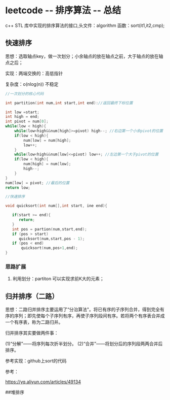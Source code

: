 # leetcode -- 排序算法 -- 总结


c++ STL 库中实现的排序算法的接口,头文件：algorithm  函数：sort(it1,it2,cmp);


## 快速排序


思想：选取轴点key，做一次划分；小余轴点的放在轴点之前，大于轴点的放在轴点之后；

实现：两端交换的：高低指针

复杂度：o(nlog(n))  不稳定


```c++ 
//一次划分的核心代码

int partition(int num,int start,int end)://返回最终下标位置

int low =start;
int high = end;
int pivot = num[0];
while(low < high){
    while(low<high&&num[high]>=pivot) high--; //右边第一个小余pivot的位置
    if(low < high){
        num[low] = num[high];
        low++;  
    }
    while(low<high&&num[low]<=pivot) low++; //左边第一个大于pivot的位置
    if(low < high){
        num[high] = num[low];
        high--;  
    }
}
num[low] = pivot; //最后的位置
return low;

//快速排序

void quicksort(int num[],int start, ine end){

   if(start >= end){
      return;
   }
   int pos = partion(num,start,end);
   if (pos > start)
      quicksort(num,start,pos - 1);  
   if (pos < end)
       quicksort(num,pos+1,end);
}
```


### 思路扩展

1. 利用划分：partiton 可以实现求前K大的元素；




## 归并排序（二路）

思想：二路归并排序主要运用了“分治算法"。将已有序的子序列合并，得到完全有序的序列；即先使每个子序列有序，再使子序列段间有序。若将两个有序表合并成一个有序表，称为二路归并。


归并排序其实要做两件事：

(1)“分解”——将序列每次折半划分。
(2)“合并”——将划分后的序列段两两合并后排序。


参考实现：github上sort的代码

 
参考：

https://yq.aliyun.com/articles/49134


##堆排序





